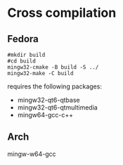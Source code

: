 # Cross compilation

## Fedora

```shell
#mkdir build
#cd build
mingw32-cmake -B build -S ../
mingw32-make -C build
```

requires the following packages:

- mingw32-qt6-qtbase
- mingw32-qt6-qtmultimedia
- mingw64-gcc-c++

## Arch

mingw-w64-gcc